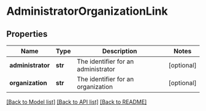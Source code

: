 # AdministratorOrganizationLink

## Properties
Name | Type | Description | Notes
------------ | ------------- | ------------- | -------------
**administrator** | **str** | The identifier for an administrator | [optional] 
**organization** | **str** | The identifier for an organization | [optional] 

[[Back to Model list]](../README.md#documentation-for-models) [[Back to API list]](../README.md#documentation-for-api-endpoints) [[Back to README]](../README.md)

